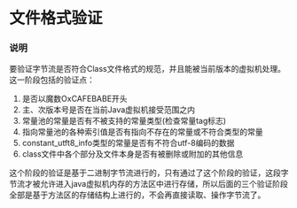 # 文件格式验证

### 说明
要验证字节流是否符合Class文件格式的规范，并且能被当前版本的虚拟机处理。这一阶段包括的验证点：
1. 是否以魔数OxCAFEBABE开头
2. 主、次版本号是否在当前Java虚拟机接受范围之内
3. 常量池的常量是否有不被支持的常量类型(检查常量tag标志)
4. 指向常量池的各种索引值是否有指向不存在的常量或不符合类型的常量
5. constant_utft8_info类型的常量是否有不符合utf-8编码的数据
6. class文件中各个部分及文件本身是否有被删除或附加的其他信息

这个阶段的验证是基于二进制字节流进行的，只有通过了这个阶段的验证，这段字节流才被允许进入java虚拟机内存的方法区中进行存储，所以后面的三个验证阶段全部是基于方法区的存储结构上进行的，不会再直接读取、操作字节流了。